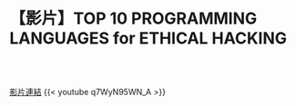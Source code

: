 # 【影片】TOP 10 PROGRAMMING LANGUAGES for ETHICAL HACKING

<!--more-->
<!--338-->
<br><br/>

[影片連結](https://www.youtube.com/watch?v=q7WyN95WN_A)
{{< youtube q7WyN95WN_A >}}

